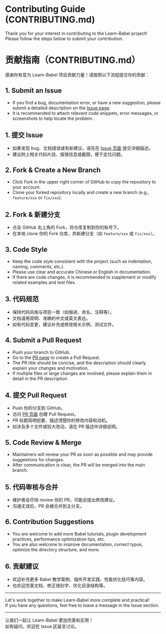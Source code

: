# Contributing Guide (CONTRIBUTING.md)

Thank you for your interest in contributing to the Learn-Babel project! Please follow the steps below to submit your contribution.

# 贡献指南（CONTRIBUTING.md）

感谢你有意为 Learn-Babel 项目贡献力量！请按照以下流程提交你的贡献：

## 1. Submit an Issue

- If you find a bug, documentation error, or have a new suggestion, please submit a detailed description on the [Issue page](https://github.com/HowieCong/Learn-Babel/issues/new).
- It is recommended to attach relevant code snippets, error messages, or screenshots to help locate the problem.

## 1. 提交 Issue

- 如果发现 bug、文档错误或有新建议，请先在 [Issue 页面](https://github.com/HowieCong/Learn-Babel/issues/new) 提交详细描述。
- 建议附上相关代码片段、报错信息或截图，便于定位问题。

## 2. Fork & Create a New Branch

- Click Fork in the upper right corner of GitHub to copy the repository to your account.
- Clone your forked repository locally and create a new branch (e.g., `feature/xxx` or `fix/xxx`).

## 2. Fork & 新建分支

- 点击 GitHub 右上角的 Fork，将仓库复制到你的账号下。
- 在本地 clone 你的 Fork 仓库，并新建分支（如 `feature/xxx` 或 `fix/xxx`）。

## 3. Code Style

- Keep the code style consistent with the project (such as indentation, naming, comments, etc.).
- Please use clear and accurate Chinese or English in documentation.
- If there are code changes, it is recommended to supplement or modify related examples and test files.

## 3. 代码规范

- 保持代码风格与项目一致（如缩进、命名、注释等）。
- 文档请用简明、准确的中文或英文表达。
- 如有代码变更，建议补充或修改相关示例、测试文件。

## 4. Submit a Pull Request

- Push your branch to GitHub.
- Go to the [PR page](https://github.com/HowieCong/Learn-Babel/compare) to create a Pull Request.
- The PR title should be concise, and the description should clearly explain your changes and motivation.
- If multiple files or large changes are involved, please explain them in detail in the PR description.

## 4. 提交 Pull Request

- Push 你的分支到 GitHub。
- 访问 [PR 页面](https://github.com/HowieCong/Learn-Babel/compare) 创建 Pull Request。
- PR 标题简明扼要，描述清楚你的修改内容和动机。
- 如涉及多个文件或较大改动，请在 PR 描述中详细说明。

## 5. Code Review & Merge

- Maintainers will review your PR as soon as possible and may provide suggestions for changes.
- After communication is clear, the PR will be merged into the main branch.

## 5. 代码审核与合并

- 维护者会尽快 review 你的 PR，可能会提出修改建议。
- 沟通无误后，PR 会被合并到主分支。

## 6. Contribution Suggestions

- You are welcome to add more Babel tutorials, plugin development practices, performance optimization tips, etc.
- You are also welcome to improve documentation, correct typos, optimize the directory structure, and more.

## 6. 贡献建议

- 欢迎补充更多 Babel 教学案例、插件开发实践、性能优化技巧等内容。
- 也欢迎完善文档、修正错别字、优化目录结构等。

---

Let's work together to make Learn-Babel more complete and practical!  
If you have any questions, feel free to leave a message in the Issue section.

---

让我们一起让 Learn-Babel 更加完善和实用！  
如有疑问，欢迎在 Issue 区留言讨论。